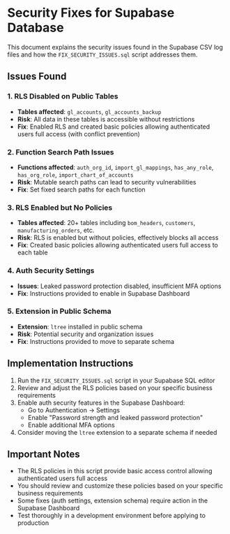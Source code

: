 # Security Fixes for Supabase Database

This document explains the security issues found in the Supabase CSV log files and how the `FIX_SECURITY_ISSUES.sql` script addresses them.

## Issues Found

### 1. RLS Disabled on Public Tables
- **Tables affected**: `gl_accounts`, `gl_accounts_backup`
- **Risk**: All data in these tables is accessible without restrictions
- **Fix**: Enabled RLS and created basic policies allowing authenticated users full access (with conflict prevention)

### 2. Function Search Path Issues
- **Functions affected**: `auth_org_id`, `import_gl_mappings`, `has_any_role`, `has_org_role`, `import_chart_of_accounts`
- **Risk**: Mutable search paths can lead to security vulnerabilities
- **Fix**: Set fixed search paths for each function

### 3. RLS Enabled but No Policies
- **Tables affected**: 20+ tables including `bom_headers`, `customers`, `manufacturing_orders`, etc.
- **Risk**: RLS is enabled but without policies, effectively blocks all access
- **Fix**: Created basic policies allowing authenticated users full access to each table

### 4. Auth Security Settings
- **Issues**: Leaked password protection disabled, insufficient MFA options
- **Fix**: Instructions provided to enable in Supabase Dashboard

### 5. Extension in Public Schema
- **Extension**: `ltree` installed in public schema
- **Risk**: Potential security and organization issues
- **Fix**: Instructions provided to move to separate schema

## Implementation Instructions

1. Run the `FIX_SECURITY_ISSUES.sql` script in your Supabase SQL editor
2. Review and adjust the RLS policies based on your specific business requirements
3. Enable auth security features in the Supabase Dashboard:
   - Go to Authentication → Settings
   - Enable "Password strength and leaked password protection"
   - Enable additional MFA options
4. Consider moving the `ltree` extension to a separate schema if needed

## Important Notes

- The RLS policies in this script provide basic access control allowing authenticated users full access
- You should review and customize these policies based on your specific business requirements
- Some fixes (auth settings, extension schema) require action in the Supabase Dashboard
- Test thoroughly in a development environment before applying to production